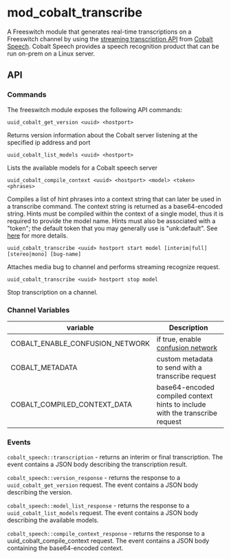 # mod_cobalt_transcribe

A Freeswitch module that generates real-time transcriptions on a Freeswitch channel by using the [streaming transcription API](https://docs-v2.cobaltspeech.com/docs/asr/) from [Cobalt Speech](https://www.cobaltspeech.com/).  Cobalt Speech provides a speech recognition product that can be run on-prem on a Linux server.

## API

### Commands
The freeswitch module exposes the following API commands:

```
uuid_cobalt_get_version <uuid> <hostport>
```
Returns version information about the Cobalt server listening at the specified ip address and port

```
uuid_cobalt_list_models <uuid> <hostport> 
```
Lists the available models for a Cobalt speech server

```
uuid_cobalt_compile_context <uuid> <hostport> <model> <token> <phrases>
```
Compiles a list of hint phrases into a context string that can later be used in a transcribe command.  The context string is returned as a base64-encoded string.  Hints must be compiled within the context of a single model, thus it is required to provide the model name.  Hints must also be associated with a "token"; the default token that you may generally use is "unk:default".  See [here](https://docs-v2.cobaltspeech.com/docs/asr/transcribe/recognition_context/) for more details.

```
uuid_cobalt_transcribe <uuid> hostport start model [interim|full] [stereo|mono] [bug-name]
```
Attaches media bug to channel and performs streaming recognize request.

```
uuid_cobalt_transcribe <uuid> hostport stop model
```
Stop transcription on a channel.


### Channel Variables

| variable | Description |
| --- | ----------- |
| COBALT_ENABLE_CONFUSION_NETWORK | if true, enable [confusion network](https://docs-v2.cobaltspeech.com/docs/asr/transcribe/#confusion-network) |
| COBALT_METADATA | custom metadata to send with a transcribe request  |
| COBALT_COMPILED_CONTEXT_DATA | base64-encoded compiled context hints to include with the transcribe request |


### Events
`cobalt_speech::transcription` - returns an interim or final transcription.  The event contains a JSON body describing the transcription result.

`cobalt_speech::version_response` - returns the response to a `uuid_cobalt_get_version` request. The event contains a JSON body describing the version.

`cobalt_speech::model_list_response` - returns the response to a `uuid_cobalt_list_models` request. The event contains a JSON body describing the available models.

`cobalt_speech::compile_context_response` - returns the response to a uuid_cobalt_compile_context request. The event contains a JSON body containing the base64-encoded context.

